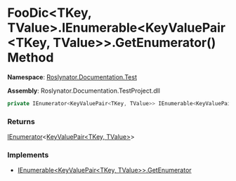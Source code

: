 # FooDic\<TKey, TValue>\.IEnumerable\<KeyValuePair\<TKey, TValue>>\.GetEnumerator\(\) Method

**Namespace**: [Roslynator.Documentation.Test](../../README.md)

**Assembly**: Roslynator\.Documentation\.TestProject\.dll

```csharp
private IEnumerator<KeyValuePair<TKey, TValue>> IEnumerable<KeyValuePair<TKey, TValue>>.GetEnumerator()
```

### Returns

[IEnumerator](https://docs.microsoft.com/en-us/dotnet/api/system.collections.generic.ienumerator-1)\<[KeyValuePair\<TKey, TValue>](https://docs.microsoft.com/en-us/dotnet/api/system.collections.generic.keyvaluepair-2)>

### Implements

* [IEnumerable\<KeyValuePair\<TKey, TValue>>.GetEnumerator](https://docs.microsoft.com/en-us/dotnet/api/system.collections.generic.ienumerable-1.getenumerator)
